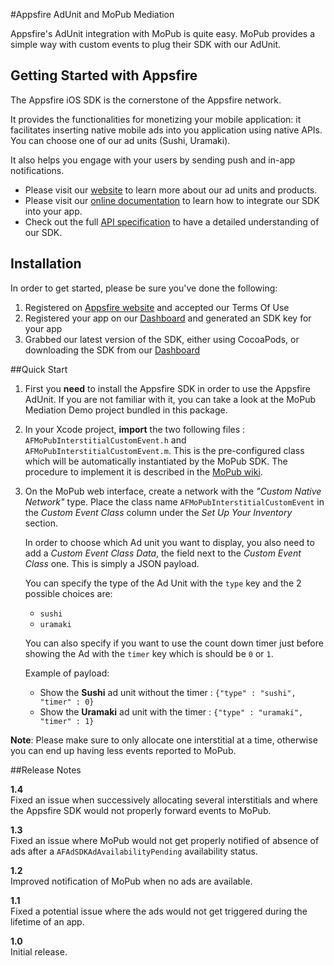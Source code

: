 #Appsfire AdUnit and MoPub Mediation

Appsfire's AdUnit integration with MoPub is quite easy. MoPub provides a simple way with custom events to plug their SDK with our AdUnit.

## Getting Started with Appsfire
The Appsfire iOS SDK is the cornerstone of the Appsfire network.

It provides the functionalities for monetizing your mobile application: it facilitates inserting native mobile ads into you application using native APIs. You can choose one of our ad units (Sushi, Uramaki).

It also helps you engage with your users by sending push and in-app notifications.

- Please visit our [website](http://appsfire.com) to learn more about our ad units and products.<br />
- Please visit our [online documentation](http://docs.appsfire.com/sdk/ios/integration-reference/Introduction) to learn how to integrate our SDK into your app.<br />
- Check out the full [API specification](http://docs.appsfire.com/sdk/ios/api-reference/) to have a detailed understanding of our SDK.

## Installation

In order to get started, please be sure you've done the following:

1. Registered on [Appsfire website](http://www.appsfire.com/) and accepted our Terms Of Use
2. Registered your app on our [Dashboard](http://dashboard.appsfire.com/) and generated an SDK key for your app
3. Grabbed our latest version of the SDK, either using CocoaPods, or downloading the SDK from our [Dashboard](http://dashboard.appsfire.com/app/doc)

##Quick Start
1. First you **need** to install the Appsfire SDK in order to use the Appsfire AdUnit. If you are not familiar with it, you can take a look at the MoPub Mediation Demo project bundled in this package.

2. In your Xcode project, **import** the two following files : `AFMoPubInterstitialCustomEvent.h` and `AFMoPubInterstitialCustomEvent.m`. This is the pre-configured class which will be automatically instantiated by the MoPub SDK. The procedure to implement it is described in the [MoPub wiki](https://github.com/mopub/mopub-ios-sdk/wiki/Custom-Events#quick-start-for-interstitials).

3. On the MoPub web interface, create a network with the *"Custom Native Network"* type. Place the class name `AFMoPubInterstitialCustomEvent` in the *Custom Event Class* column under the *Set Up Your Inventory* section.

    In order to choose which Ad unit you want to display, you also need to add a *Custom Event Class Data*, the field next to the *Custom Event Class* one. This is simply a JSON payload.

    You can specify the type of the Ad Unit with the `type` key and the 2 possible choices are:  
    - `sushi`  
    - `uramaki`

    You can also specify if you want to use the count down timer just before showing the Ad with the `timer` key which is should be `0` or `1`.

    Example of payload:  
    - Show the **Sushi** ad unit without the timer : `{"type" : "sushi", "timer" : 0}`  
    - Show the **Uramaki** ad unit with the timer : `{"type" : "uramaki", "timer" : 1}`  

**Note**: Please make sure to only allocate one interstitial at a time, otherwise you can end up having less events reported to MoPub.

##Release Notes

**1.4**  
Fixed an issue when successively allocating several interstitials and where the Appsfire SDK would not properly forward events to MoPub.

**1.3**  
Fixed an issue where MoPub would not get properly notified of absence of ads after a `AFAdSDKAdAvailabilityPending` availability status.

**1.2**  
Improved notification of MoPub when no ads are available.

**1.1**  
Fixed a potential issue where the ads would not get triggered during the lifetime of an app.

**1.0**  
Initial release.
